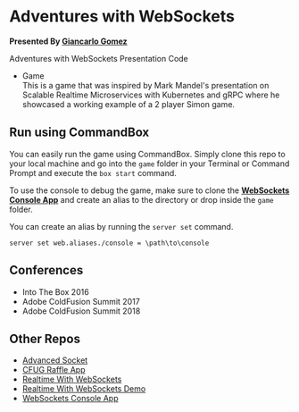 # Adventures with WebSockets
__Presented By [Giancarlo Gomez](https://github.com/GiancarloGomez)__

Adventures with WebSockets Presentation Code

* Game<br />
This is a game that was inspired by Mark Mandel's presentation on Scalable Realtime Microservices with Kubernetes and gRPC where he showcased a working example of a 2 player Simon game.

## Run using CommandBox
You can easily run the game using CommandBox. Simply clone this repo to your local machine
and go into the ``game`` folder in your Terminal or Command Prompt and execute the ``box start`` command.

To use the console to debug the game, make sure to clone the [__WebSockets Console App__](https://github.com/GiancarloGomez/ColdFusion-WebSockets-Console) and
create an alias to the directory or drop inside the ``game`` folder.

You can create an alias by running the ``server set`` command.

```
server set web.aliases./console = \path\to\console
```

## Conferences
* Into The Box 2016
* Adobe ColdFusion Summit 2017
* Adobe ColdFusion Summit 2018

## Other Repos
* [Advanced Socket](https://github.com/GiancarloGomez/AdvancedSocket)
* [CFUG Raffle App](https://github.com/CFUG-SFL/CFUG-2014-06-WS-RAFFLEAPP)
* [Realtime With WebSockets](https://github.com/GiancarloGomez/ColdFusion-Realtime-With-WebSockets)
* [Realtime With WebSockets Demo](https://github.com/GiancarloGomez/ColdFusion-Realtime-With-WebSockets-Demo-Code)
* [WebSockets Console App](https://github.com/GiancarloGomez/ColdFusion-WebSockets-Console)
